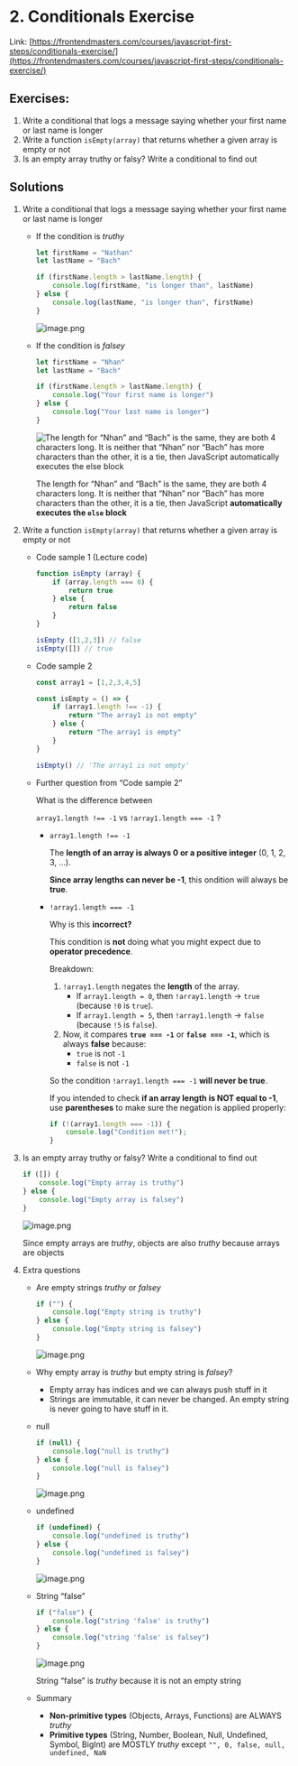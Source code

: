 # 2. Conditionals Exercise

Link: [https://frontendmasters.com/courses/javascript-first-steps/conditionals-exercise/](https://frontendmasters.com/courses/javascript-first-steps/conditionals-exercise/)

## Exercises:

1. Write a conditional that logs a message saying whether your first name or last name is longer
2. Write a function `isEmpty(array)` that returns whether a given array is empty or not
3. Is an empty array truthy or falsy? Write a conditional to find out

## Solutions

1. Write a conditional that logs a message saying whether your first name or last name is longer
    - If the condition is *truthy*
        
        ```jsx
        let firstName = "Nathan"
        let lastName = "Bach"
        
        if (firstName.length > lastName.length) {
        	console.log(firstName, "is longer than", lastName)
        } else {
        	console.log(lastName, "is longer than", firstName)
        }
        ```
        
        ![image.png](./image/image_01.png)
        
    - If the condition is *falsey*
        
        ```jsx
        let firstName = "Nhan"
        let lastName = "Bach"
        
        if (firstName.length > lastName.length) {
        	console.log("Your first name is longer")
        } else {
        	console.log("Your last name is longer")
        }
        ```
        
        ![The length for “Nhan” and “Bach” is the same, they are both 4 characters long.
        It is neither that “Nhan” nor “Bach” has more characters than the other, it is a tie, then JavaScript **automatically executes the `else` block**](./image/image_02.png)
        
        The length for “Nhan” and “Bach” is the same, they are both 4 characters long.
        It is neither that “Nhan” nor “Bach” has more characters than the other, it is a tie, then JavaScript **automatically executes the `else` block**
        
2. Write a function `isEmpty(array)` that returns whether a given array is empty or not
    - Code sample 1 (Lecture code)
        
        ```jsx
        function isEmpty (array) {
        	if (array.length === 0) {
        		return true
        	} else {
        		return false
        	}
        }
        ```
        
        ```jsx
        isEmpty ([1,2,3]) // false
        isEmpty([]) // true
        ```
        
    - Code sample 2
        
        ```jsx
        const array1 = [1,2,3,4,5]
        
        const isEmpty = () => {
        	if (array1.length !== -1) {
        		return "The array1 is not empty"
        	} else {
        		return "The array1 is empty"
        	}
        }
        ```
        
        ```jsx
        isEmpty() // 'The array1 is not empty'
        ```
        
    - Further question from “Code sample 2”
        
        What is the difference between
        
        `array1.length !== -1` vs `!array1.length === -1` ?
        
        - `array1.length !== -1`
            
            The **length of an array is always 0 or a positive integer** (0, 1, 2, 3, ...).
            
            **Since array lengths can never be -1**, this ondition will always be **true**.
            
        - `!array1.length === -1`
            
            Why is this **incorrect?**
            
            This condition is **not** doing what you might expect due to **operator precedence**.
            
            Breakdown:
            
            1. `!array1.length` negates the **length** of the array.
                - If `array1.length = 0`, then `!array1.length` → `true` (because `!0` is `true`).
                - If `array1.length = 5`, then `!array1.length` → `false` (because `!5` is `false`).
            2. Now, it compares **`true === -1`** or **`false === -1`**, which is always **false** because:
                - `true` is not `-1`
                - `false` is not `-1`
            
            So the condition `!array1.length === -1` **will never be true**.
            
            If you intended to check **if an array length is NOT equal to -1**, use **parentheses** to make sure the negation is applied properly:
            
            ```jsx
            if (!(array1.length === -1)) {
                console.log("Condition met!");
            }
            ```
            
3. Is an empty array truthy or falsy? Write a conditional to find out
    
    ```jsx
    if ([]) {
    	console.log("Empty array is truthy")
    } else {
    	console.log("Empty array is falsey")
    }
    ```
    
    ![image.png](./image/image_03.png)
    
    Since empty arrays are *truthy*, objects are also *truthy* because arrays are objects
    
4. Extra questions
    - Are empty strings *truthy* or *falsey*
        
        ```jsx
        if ("") {
        	console.log("Empty string is truthy")
        } else {
        	console.log("Empty string is falsey")
        }
        ```
        
        ![image.png](./image/image_04.png)
        
    - Why empty array is *truthy* but empty string is *falsey*?
        - Empty array has indices and we can always push stuff in it
        - Strings are immutable, it can never be changed. An empty string is never going to have stuff in it.
    - null
        
        ```jsx
        if (null) {
        	console.log("null is truthy")
        } else {
        	console.log("null is falsey")
        }
        ```
        
        ![image.png](./image/image_05.png)
        
    - undefined
        
        ```jsx
        if (undefined) {
        	console.log("undefined is truthy")
        } else {
        	console.log("undefined is falsey")
        }
        ```
        
        ![image.png](./image/image_06.png)
        
    - String “false”
        
        ```jsx
        if ("false") {
        	console.log("string 'false' is truthy")
        } else {
        	console.log("string 'false' is falsey")
        }
        ```
        
        ![image.png](./image/image_07.png)
        
        String “false” is *truthy* because it is not an empty string
        
    - Summary
        - **Non-primitive types** (Objects, Arrays, Functions) are ALWAYS *truthy*
        - **Primitive types** (String, Number, Boolean, Null, Undefined, Symbol, BigInt) are MOSTLY *truthy* except `"", 0, false, null, undefined, NaN`